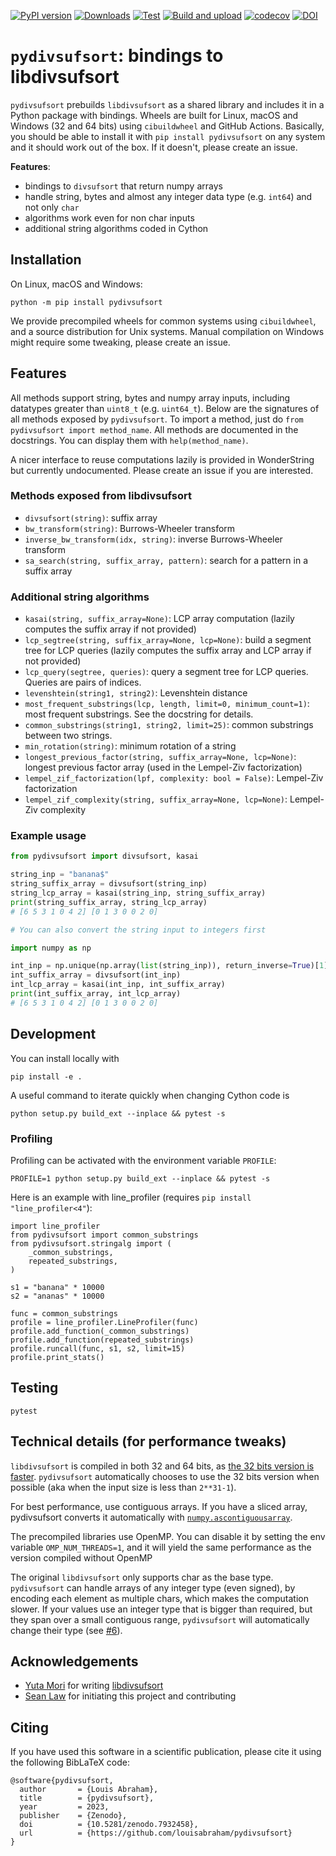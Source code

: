 [![PyPI
version](https://badge.fury.io/py/pydivsufsort.svg)](https://badge.fury.io/py/pydivsufsort) [![Downloads](https://pepy.tech/badge/pydivsufsort)](https://pepy.tech/project/pydivsufsort) [![Test](https://github.com/louisabraham/pydivsufsort/actions/workflows/test.yml/badge.svg)](https://github.com/louisabraham/pydivsufsort/actions/workflows/test.yml) [![Build and upload](https://github.com/louisabraham/pydivsufsort/actions/workflows/build-and-upload.yml/badge.svg)](https://github.com/louisabraham/pydivsufsort/actions/workflows/build-and-upload.yml) [![codecov](https://codecov.io/gh/louisabraham/pydivsufsort/branch/master/graph/badge.svg?token=A1BM9U1OLV)](https://codecov.io/gh/louisabraham/pydivsufsort) [![DOI](https://zenodo.org/badge/241137939.svg)](https://zenodo.org/badge/latestdoi/241137939)

# `pydivsufsort`: bindings to libdivsufsort

`pydivsufsort` prebuilds `libdivsufsort` as a shared library and
includes it in a Python package with bindings. Wheels are built for Linux, macOS and Windows (32 and 64 bits) using `cibuildwheel` and GitHub Actions. Basically, you should be able to install it with `pip install pydivsufsort` on any system and it should work out of the box. If it doesn't, please create an issue.

**Features**:

- bindings to `divsufsort` that return numpy arrays
- handle string, bytes and almost any integer data type (e.g. `int64`) and not only `char`
- algorithms work even for non char inputs
- additional string algorithms coded in Cython

## Installation

On Linux, macOS and Windows:

```
python -m pip install pydivsufsort
```

We provide precompiled wheels for common systems using `cibuildwheel`, and a source distribution for Unix systems. Manual compilation on Windows might require some tweaking, please create an issue.

## Features

All methods support string, bytes and numpy array inputs, including datatypes greater than `uint8_t` (e.g. `uint64_t`). Below are the signatures of all methods exposed by `pydivsufsort`. To import a method, just do `from pydivsufsort import method_name`. All methods are documented in the docstrings. You can display them with `help(method_name)`.

A nicer interface to reuse computations lazily is provided in WonderString but currently undocumented. Please create an issue if you are interested.

### Methods exposed from libdivsufsort

- `divsufsort(string)`: suffix array
- `bw_transform(string)`: Burrows-Wheeler transform
- `inverse_bw_transform(idx, string)`: inverse Burrows-Wheeler transform
- `sa_search(string, suffix_array, pattern)`: search for a pattern in a suffix array


### Additional string algorithms

- `kasai(string, suffix_array=None)`: LCP array computation (lazily computes the suffix array if not provided)
- `lcp_segtree(string, suffix_array=None, lcp=None)`: build a segment tree for LCP queries (lazily computes the suffix array and LCP array if not provided)
- `lcp_query(segtree, queries)`: query a segment tree for LCP queries. Queries are pairs of indices.
- `levenshtein(string1, string2)`: Levenshtein distance
- `most_frequent_substrings(lcp, length, limit=0, minimum_count=1)`: most frequent substrings. See the docstring for details.
- `common_substrings(string1, string2, limit=25)`: common substrings between two strings.
- `min_rotation(string)`: minimum rotation of a string
- `longest_previous_factor(string, suffix_array=None, lcp=None)`: longest previous factor array (used in the Lempel-Ziv factorization)
- `lempel_zif_factorization(lpf, complexity: bool = False)`: Lempel-Ziv factorization
- `lempel_zif_complexity(string, suffix_array=None, lcp=None)`: Lempel-Ziv complexity


### Example usage

```python
from pydivsufsort import divsufsort, kasai

string_inp = "banana$"
string_suffix_array = divsufsort(string_inp)
string_lcp_array = kasai(string_inp, string_suffix_array)
print(string_suffix_array, string_lcp_array)
# [6 5 3 1 0 4 2] [0 1 3 0 0 2 0]

# You can also convert the string input to integers first

import numpy as np

int_inp = np.unique(np.array(list(string_inp)), return_inverse=True)[1]
int_suffix_array = divsufsort(int_inp)
int_lcp_array = kasai(int_inp, int_suffix_array)
print(int_suffix_array, int_lcp_array)
# [6 5 3 1 0 4 2] [0 1 3 0 0 2 0]
```


## Development

You can install locally with

```
pip install -e .
```

A useful command to iterate quickly when changing Cython code is

```
python setup.py build_ext --inplace && pytest -s
```

### Profiling

Profiling can be activated with the environment variable `PROFILE`:

```
PROFILE=1 python setup.py build_ext --inplace && pytest -s
```

Here is an example with line_profiler (requires `pip install "line_profiler<4"`):

```
import line_profiler
from pydivsufsort import common_substrings
from pydivsufsort.stringalg import (
    _common_substrings,
    repeated_substrings,
)

s1 = "banana" * 10000
s2 = "ananas" * 10000

func = common_substrings
profile = line_profiler.LineProfiler(func)
profile.add_function(_common_substrings)
profile.add_function(repeated_substrings)
profile.runcall(func, s1, s2, limit=15)
profile.print_stats()
```

## Testing

```
pytest
```

## Technical details (for performance tweaks)

`libdivsufsort` is compiled in both 32 and 64 bits, as [the 32 bits version is faster](https://github.com/y-256/libdivsufsort/issues/21). `pydivsufsort` automatically chooses to use the 32 bits version when possible (aka when the input size is less than `2**31-1`).

For best performance, use contiguous arrays. If you have a sliced array, pydivsufsort converts it automatically with [`numpy.ascontiguousarray`](https://docs.scipy.org/doc/numpy/reference/generated/numpy.ascontiguousarray.html).

The precompiled libraries use OpenMP. You can disable it by setting the env variable `OMP_NUM_THREADS=1`, and it will yield the same performance as the version compiled without OpenMP

The original `libdivsufsort` only supports char as the base type. `pydivsufsort` can handle arrays of any integer type (even signed), by encoding each element as multiple chars, which makes the computation slower. If your values use an integer type that is bigger than required, but they span over a small contiguous range, `pydivsufsort` will automatically change their type (see [#6](https://github.com/louisabraham/pydivsufsort/issues/6)).

## Acknowledgements

- [Yuta Mori](https://github.com/y-256) for writing [libdivsufsort](https://github.com/y-256/libdivsufsort)
- [Sean Law](http://seanlaw.github.io/) for initiating this project and contributing

## Citing

If you have used this software in a scientific publication, please cite it using the following BibLaTeX code:

```
@software{pydivsufsort,
  author       = {Louis Abraham},
  title        = {pydivsufsort},
  year         = 2023,
  publisher    = {Zenodo},
  doi          = {10.5281/zenodo.7932458},
  url          = {https://github.com/louisabraham/pydivsufsort}
}
```